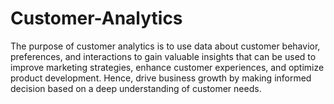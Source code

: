# Customer-Analytics
The purpose of customer analytics is to use data about customer behavior, preferences, and interactions to gain valuable insights that can be used to improve marketing strategies, enhance customer experiences, and optimize product development. Hence, drive business growth by making informed decision based on a deep understanding of customer needs. 
